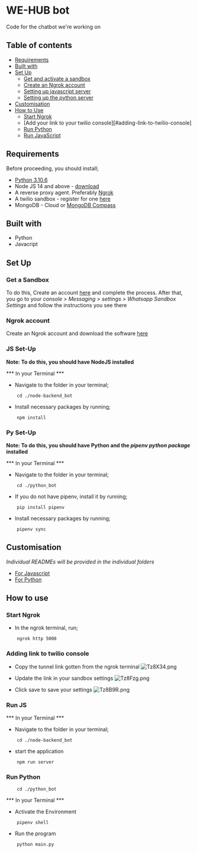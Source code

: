 # WE-HUB bot

Code for the chatbot we're working on

## Table of contents

- [Requirements](#requirements)
- [Built with](#built-with)
- [Set Up](#set-up)
    - [Get and activate a sandbox](#get-a-sandbox)
    - [Create an Ngrok account](#ngrok-account)
    - [Setting up javascript server](#js-set-up)
    - [Setting up the python server](#py-set-up)
- [Customisation](#customisation)
- [How to Use](#how-to-use)
    - [Start Ngrok](#start-ngrok) 
    - [Add your link to your twilio console][#adding-link-to-twilio-console]
    - [Run Python](#run-python)
    - [Run JavaScript](#run-js)

## Requirements

Before proceeding, you should install;

- [Python 3.10.6](https://www.python.org/downloads/release/python-3106/)
- Node JS 14 and above - [download](https://nodejs.org/en/download/)
- A reverse proxy agent. Preferably [Ngrok](https://ngrok.com/)
- A twilio sandbox - register for one [here](https://www.twilio.com/docs/whatsapp/sandbox)
- MongoDB - Cloud or [MongoDB Compass](https://www.mongodb.com/try/download/compass)

## Built with

- Python
- Javacript

## Set Up

### Get a Sandbox

To do this, Create an account [here](https://www.twilio.com/docs/whatsapp/sandbox) and complete the process. After that, you go to your *console > Messaging > settings > Whatsapp Sandbox Settings* and follow the instructions you see there

### Ngrok account

Create an Ngrok account and download the software [here](https://ngrok.com/)

### JS Set-Up

**Note: To do this, you should have NodeJS installed**

*** In your Terminal ***
- Navigate to the folder in your terminal;

```shell
    cd ./node-backend_bot
```

- Install necessary packages by running;

```shell
    npm install
```

### Py Set-Up

**Note: To do this, you should have Python and the *pipenv python package* installed**

*** In your Terminal ***
- Navigate to the folder in your terminal;

```shell
    cd ./python_bot
```

- If you do not have pipenv, install it by running;

```shell
    pip install pipenv
```

- Install necessary packages by running;

```shell
    pipenv sync
```

## Customisation

*Individual READMEs will be provided in the individual folders*
- [For Javascript](node-backend_bot/README.md)
- [For Python](python_bot/README.md)

## How to use

### Start Ngrok

- In the ngrok terminal, run;
```shell
    ngrok http 5000
```

### Adding link to twilio console

- Copy the tunnel link gotten from the ngrok terminal
![Tz8X34.png](https://imgpile.com/images/Tz8X34.png)

- Update the link in your sandbox settings
![Tz8Fzg.png](https://imgpile.com/images/Tz8Fzg.png)

- Click save to save your settings
![Tz8B9R.png](https://imgpile.com/images/Tz8B9R.png)


### Run JS

*** In your Terminal ***
- Navigate to the folder in your terminal;

```shell
    cd ./node-backend_bot
```

- start the application

```shell
    npm run server
```


### Run Python

```shell
    cd ./python_bot
```

*** In your Terminal ***
- Activate the Environment

```shell
    pipenv shell
```
- Run the program

```shell
    python main.py
```